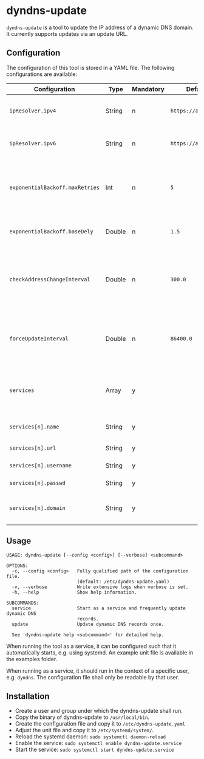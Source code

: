 # dyndns-update

`dyndns-update` is a tool to update the IP address of a dynamic DNS domain. It currently supports updates via an update URL.

## Configuration

The configuration of this tool is stored in a YAML file. The following configurations are available:

| Configuration                            | Type   | Mandatory | Default Value             | Description                                                        |
| ---------------------------------------- | ------ | --------- | ------------------------- | ------------------------------------------------------------------ |
| `ipResolver.ipv4`                        | String | n         | `https://api.ipify.org`   | Service that returns the public IPv4 address.                      |
| `ipResolver.ipv6`                        | String | n         | `https://api64.ipify.org` | Service that returns the public IPv6 address.                      |
| `exponentialBackoff.maxRetries`          | Int    | n         | `5`                       | Maximum retries of the exponential backoff in case of an error.    |
| `exponentialBackoff.baseDely`            | Double | n         | `1.5`                     | The base delay inbetween the retries.                              |
| `checkAddressChangeInterval`             | Double | n         | `300.0`                   | Interval at which the IP addresses are checked and set in seconds. |
| `forceUpdateInterval`                    | Double | n         | `86400.0`                 | Intervakl at which the IP addresses are forced to be updated.      |
| `services`                               | Array  | y         |                           | The dynamic DNS services that shall be updated.                    |
| `services[n].name`                       | String | y         |                           | The name of the service.                                           |
| `services[n].url`                        | String | y         |                           | The update URL.                                                    |
| `services[n].username`                   | String | y         |                           | The username.                                                      |
| `services[n].passwd`                     | String | y         |                           | The password.                                                      |
| `services[n].domain`                     | String | y         |                           | The dynamic DNS domain.                                            |

## Usage

```
USAGE: dyndns-update [--config <config>] [--verbose] <subcommand>

OPTIONS:
  -c, --config <config>   Fully qualified path of the configuration file.
                          (default: /etc/dyndns-update.yaml)
  -v, --verbose           Write extensive logs when verbose is set.
  -h, --help              Show help information.

SUBCOMMANDS:
  service                 Start as a service and frequently update dynamic DNS
                          records.
  update                  Update dynamic DNS records once.

  See 'dyndns-update help <subcommand>' for detailed help.
```

When running the tool as a service, it can be configured such that it automatically starts, e.g. using systemd. An example unit file is available in the examples folder.

When running as a service, it should run in the context of a specific user, e.g. `dyndns`. The configuration file shall only be readable by that user.

## Installation

- Create a user and group under which the dyndns-update shall run.
- Copy the binary of dyndns-update to `/usr/local/bin`.
- Create the configuration file and copy it to `/etc/dyndns-update.yaml`
- Adjust the unit file and copy it to `/etc/systemd/system/`.
- Reload the systemd daemon: `sudo systemctl daemon-reload`
- Enable the service: `sudo systemctl enable dyndns-update.service`
- Start the service: `sudo systemctl start dyndns-update.service`
